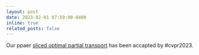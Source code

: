 ```yaml
---
layout: post
date: 2023-02-01 07:59:00-0400
inline: true
related_posts: false
---
```


Our ppaer [sliced optimal partial transport](https://arxiv.org/abs/2212.08049) has been accapted by #cvpr2023. 
